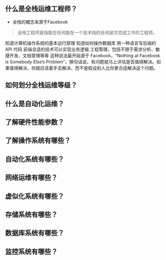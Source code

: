 ## 什么是全栈运维工程师？

* 全栈的概念来源于Facebook
> 全栈工程师是指能在任何能在一个技术栈的任何层次完成工作的工程师。

知道计算机操作系统的基本运行原理
知道如何操作数据库
用一种语言写后端的 API 代码
前端合适的技术可以实现业务逻辑
工程管理，包括不限于需求分析、敏捷开发、文档管理等等
这种说法最开始源于 Facebook，“Nothing at Facebook is Somebody Else’s Problem”，换句话说，有问题就马上评估是否值得解决。如果值得解决，你就应该着手去解决，而不是假设别人比你更合适解决这个问题。

## 如何划分全栈运维等级？

## 什么是自动化运维？

## 了解硬件性能参数？

## 了解操作系统有哪些？

## 自动化系统有哪些？

## 网络运维有哪些？

## 虚似化系统有哪些？

## 存储系统有哪些？

## 数据库系统有哪些？

## 监控系统有哪些？
